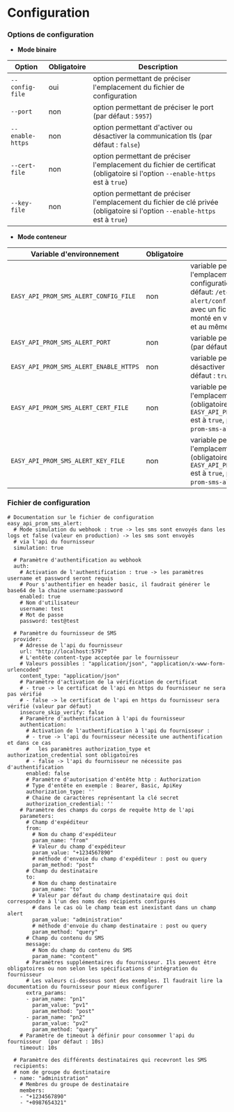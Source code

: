 # Configuration

### Options de configuration

- **Mode binaire**

|Option          |Obligatoire|Description|
|----------------|-----------|-----------|
`--config-file`|oui|option permettant de préciser l'emplacement du fichier de configuration
`--port`|non|option permettant de préciser le port (par défaut : `5957`)
`--enable-https`|non|option permettant d'activer ou désactiver la communication tls (par défaut : `false`)
`--cert-file`|non|option permettant de préciser l'emplacement du fichier de certificat (obligatoire si l'option `--enable-https` est à `true`)
`--key-file`|non|option permettant de préciser l'emplacement du fichier de clé privée (obligatoire si l'option `--enable-https` est à `true`)

- **Mode conteneur**

|Variable d'environnement|Obligatoire|Description|
|------------------------|-----------|-----------|
`EASY_API_PROM_SMS_ALERT_CONFIG_FILE`|non|variable permettant de préciser l'emplacement du fichier de configuration dans le conteneur (par défaut: `/etc/easy-api-prom-sms-alert/config.yaml`). Il peut être écrasé avec un fichier externe si celui-ci est monté en volume avec le même nom et au même emplacement.
`EASY_API_PROM_SMS_ALERT_PORT`|non|variable permettant de préciser le port (par défaut : `5957`)
`EASY_API_PROM_SMS_ALERT_ENABLE_HTTPS`|non|variable permettant d'activer ou désactiver la communication tls (par défaut : `true`)
`EASY_API_PROM_SMS_ALERT_CERT_FILE`|non|variable permettant de préciser l'emplacement du fichier de certificat (obligatoire si la variable `EASY_API_PROM_SMS_ALERT_ENABLE_HTTPS` est à `true`, par défaut : `/etc/easy-api-prom-sms-alert/tls/server.crt`)
`EASY_API_PROM_SMS_ALERT_KEY_FILE`|non|variable permettant de préciser l'emplacement du fichier de clé privée (obligatoire si la variable `EASY_API_PROM_SMS_ALERT_ENABLE_HTTPS` est à `true`, par défaut : `/etc/easy-api-prom-sms-alert/tls/server.key`)

### Fichier de configuration

```
# Documentation sur le fichier de configuration
easy_api_prom_sms_alert:
  # Mode simulation du webhook : true -> les sms sont envoyés dans les logs et false (valeur en production) -> les sms sont envoyés 
  # via l'api du fournisseur
  simulation: true
  
  # Paramètre d'authentification au webhook
  auth:
    # Activation de l'authentification : true -> les paramètres username et password seront requis
    # Pour s'authentifier en header basic, il faudrait générer le base64 de la chaine username:password
    enabled: true
    # Nom d'utilisateur
    username: test
    # Mot de passe
    password: test@test

  # Paramètre du fournisseur de SMS
  provider:
    # Adresse de l'api du fournisseur
    url: "http://localhost:5797"
    # L'entête content-type acceptée par le fournisseur
    # Valeurs possibles : "application/json", "application/x-www-form-urlencoded"
    content_type: "application/json"
    # Paramètre d'activation de la vérification de certificat
    # - true -> le certificat de l'api en https du fournisseur ne sera pas vérifié
    # - false -> le certificat de l'api en https du fournisseur sera vérifié (valeur par défaut)
    insecure_skip_verify: false
    # Paramètre d'authentification à l'api du fournisseur
    authentication:
      # Activation de l'authentification à l'api du fournisseur : 
      # - true -> l'api du fournisseur nécessite une authentification et dans ce cas 
      #   les paramètres authorization_type et authorization_credential sont obligatoires
      # - false -> l'api du fournisseur ne nécessite pas d'authentification
      enabled: false
      # Paramètre d'autorisation d'entête http : Authorization
      # Type d'entête en exemple : Bearer, Basic, ApiKey
      authorization_type: ''
      # Chaine de caractères représentant la clé secret
      authorization_credential: ''
    # Paramètre des champs du corps de requête http de l'api    
    parameters:
      # Champ d'expéditeur
      from:
        # Nom du champ d'expéditeur
        param_name: "from"
        # Valeur du champ d'expéditeur
        param_value: "+1234567890"
        # méthode d'envoie du champ d'expéditeur : post ou query
        param_method: "post"
      # Champ du destinataire
      to:
        # Nom du champ destinataire
        param_name: "to"
        # Valeur par défaut du champ destinataire qui doit correspondre à l'un des noms des récipients configurés
        # dans le cas où le champ team est inexistant dans un champ alert
        param_value: "administration"
        # méthode d'envoie du champ destinataire : post ou query
        param_method: "query"
      # Champ du contenu du SMS
      message:
        # Nom du champ du contenu du SMS
        param_name: "content"
      # Paramètres supplémentaires du fournisseur. Ils peuvent être obligatoires ou non selon les spécifications d'intégration du fournisseur
      # Les valeurs ci-dessous sont des exemples. Il faudrait lire la documentation du fournisseur pour mieux configurer
      extra_params:
      - param_name: "pn1"
        param_value: "pv1"
        param_method: "post"
      - param_name: "pn2"
        param_value: "pv2"
        param_method: "query"
    # Paramètre de timeout à définir pour consommer l'api du fournisseur  (par défaut : 10s)
    timeout: 10s

  # Paramètre des différents destinataires qui recevront les SMS
  recipients:
  # nom de groupe du destinataire
  - name: "administration"
    # Membres du groupe de destinataire 
    members:
    - "+1234567890"
    - "+0987654321"
```